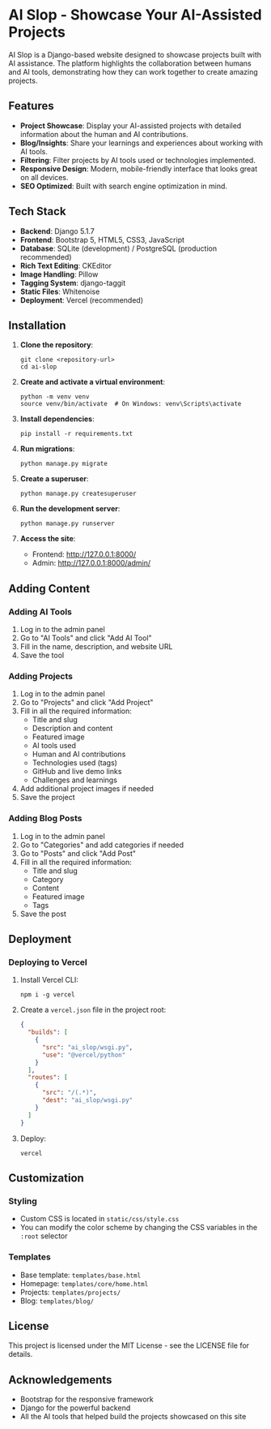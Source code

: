 # AI Slop - Showcase Your AI-Assisted Projects

AI Slop is a Django-based website designed to showcase projects built with AI assistance. The platform highlights the collaboration between humans and AI tools, demonstrating how they can work together to create amazing projects.

## Features

- **Project Showcase**: Display your AI-assisted projects with detailed information about the human and AI contributions.
- **Blog/Insights**: Share your learnings and experiences about working with AI tools.
- **Filtering**: Filter projects by AI tools used or technologies implemented.
- **Responsive Design**: Modern, mobile-friendly interface that looks great on all devices.
- **SEO Optimized**: Built with search engine optimization in mind.

## Tech Stack

- **Backend**: Django 5.1.7
- **Frontend**: Bootstrap 5, HTML5, CSS3, JavaScript
- **Database**: SQLite (development) / PostgreSQL (production recommended)
- **Rich Text Editing**: CKEditor
- **Image Handling**: Pillow
- **Tagging System**: django-taggit
- **Static Files**: Whitenoise
- **Deployment**: Vercel (recommended)

## Installation

1. **Clone the repository**:
   ```
   git clone <repository-url>
   cd ai-slop
   ```

2. **Create and activate a virtual environment**:
   ```
   python -m venv venv
   source venv/bin/activate  # On Windows: venv\Scripts\activate
   ```

3. **Install dependencies**:
   ```
   pip install -r requirements.txt
   ```

4. **Run migrations**:
   ```
   python manage.py migrate
   ```

5. **Create a superuser**:
   ```
   python manage.py createsuperuser
   ```

6. **Run the development server**:
   ```
   python manage.py runserver
   ```

7. **Access the site**:
   - Frontend: http://127.0.0.1:8000/
   - Admin: http://127.0.0.1:8000/admin/

## Adding Content

### Adding AI Tools

1. Log in to the admin panel
2. Go to "AI Tools" and click "Add AI Tool"
3. Fill in the name, description, and website URL
4. Save the tool

### Adding Projects

1. Log in to the admin panel
2. Go to "Projects" and click "Add Project"
3. Fill in all the required information:
   - Title and slug
   - Description and content
   - Featured image
   - AI tools used
   - Human and AI contributions
   - Technologies used (tags)
   - GitHub and live demo links
   - Challenges and learnings
4. Add additional project images if needed
5. Save the project

### Adding Blog Posts

1. Log in to the admin panel
2. Go to "Categories" and add categories if needed
3. Go to "Posts" and click "Add Post"
4. Fill in all the required information:
   - Title and slug
   - Category
   - Content
   - Featured image
   - Tags
5. Save the post

## Deployment

### Deploying to Vercel

1. Install Vercel CLI:
   ```
   npm i -g vercel
   ```

2. Create a `vercel.json` file in the project root:
   ```json
   {
     "builds": [
       {
         "src": "ai_slop/wsgi.py",
         "use": "@vercel/python"
       }
     ],
     "routes": [
       {
         "src": "/(.*)",
         "dest": "ai_slop/wsgi.py"
       }
     ]
   }
   ```

3. Deploy:
   ```
   vercel
   ```

## Customization

### Styling

- Custom CSS is located in `static/css/style.css`
- You can modify the color scheme by changing the CSS variables in the `:root` selector

### Templates

- Base template: `templates/base.html`
- Homepage: `templates/core/home.html`
- Projects: `templates/projects/`
- Blog: `templates/blog/`

## License

This project is licensed under the MIT License - see the LICENSE file for details.

## Acknowledgements

- Bootstrap for the responsive framework
- Django for the powerful backend
- All the AI tools that helped build the projects showcased on this site 
